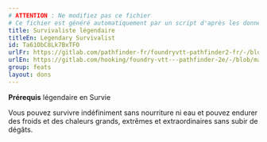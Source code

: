 ```yaml
---
# ATTENTION : Ne modifiez pas ce fichier
# Ce fichier est généré automatiquement par un script d'après les données du module Foundry VTT officiel et de sa traduction
title: Survivaliste légendaire
titleEn: Legendary Survivalist
id: Ta61ObC8Lk7BxTFO
urlFr: https://gitlab.com/pathfinder-fr/foundryvtt-pathfinder2-fr/-/blob/master/data/feats/Ta61ObC8Lk7BxTFO.htm
urlEn: https://gitlab.com/hooking/foundry-vtt---pathfinder-2e/-/blob/master/packs/data/feats.db/legendary-survivalist.json
group: feats
layout: dons
---
```

**Prérequis** légendaire en Survie

Vous pouvez survivre indéfiniment sans nourriture ni eau et pouvez endurer des froids et des chaleurs grands, extrêmes et extraordinaires sans subir de dégâts.


